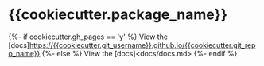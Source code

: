 # {{cookiecutter.package_name}}

{%- if cookiecutter.gh_pages == 'y' %}
View the [docs]<https://{{cookiecutter.git_username}}.github.io/{{cookiecutter.git_repo_name}}>
{%- else %}
View the [docs]<docs/docs.md>
{%- endif %}
